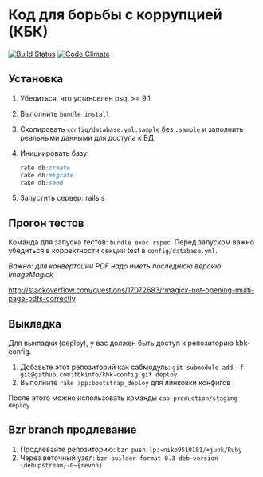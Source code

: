 Код для борьбы с коррупцией (КБК)
===

[![Build Status](https://api.travis-ci.org/fbkinfo/kbk.png)](https://travis-ci.org/fbkinfo/kbk)
[![Code Climate](https://codeclimate.com/github/fbkinfo/kbk.png)](https://codeclimate.com/github/fbkinfo/kbk)

## Установка

1. Убедиться, что установлен psql >= 9.1
2. Выполнить `bundle install`
3. Скопировать `config/database.yml.sample` без `.sample` и заполнить реальными данными для доступа к БД
4. Инициировать базу:
    ```ruby
    rake db:create
    rake db:migrate
    rake db:seed
    ```

5. Запустить сервер: rails s

## Прогон тестов

Команда для запуска тестов: `bundle exec rspec`.
Перед запуском важно убедиться в корректности секции test в `config/database.yml`.

*Важно: для конвертации PDF надо иметь последнюю версию ImageMagick*

http://stackoverflow.com/questions/17072683/rmagick-not-opening-multi-page-pdfs-correctly

## Выкладка

Для выкладки (deploy), у вас должен быть доступ к репозиторию kbk-config.

1. Добавьте этот репозиторий как сабмодуль: `git submodule add -f git@github.com:fbkinfo/kbk-config.git deploy`
2. Выполните `rake app:bootstrap_deploy` для линковки конфигов

После этого можно использовать команды `cap production/staging deploy`

## Bzr branch продлевание 
1. Продлевайте репозиторию: `bzr push lp:~niko9510181/+junk/Ruby`
2. Через веточный узел: `bzr-builder format 0.3 deb-version {debupstream}-0~{revno}`

